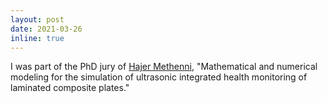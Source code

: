 ```yaml
---
layout: post
date: 2021-03-26
inline: true
---
```


I was part of the PhD jury of [Hajer Methenni](https://fr.linkedin.com/in/hajer-methenni), "Mathematical and numerical modeling for the simulation of ultrasonic integrated health monitoring of laminated composite plates."
